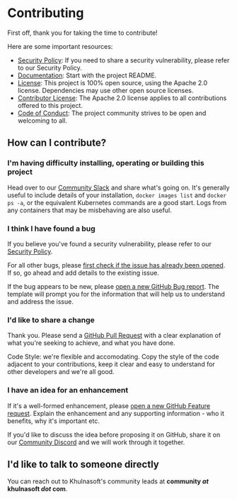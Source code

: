 # Contributing

First off, thank you for taking the time to contribute!

Here are some important resources:
 
  * [Security Policy](SECURITY.md): If you need to share a security vulnerability, please refer to our Security Policy.
  * [Documentation](README.md): Start with the project README.
  * [License](LICENSE): This project is 100% open source, using the Apache 2.0 license. Dependencies may use other open source licenses.
  * [Contributor License](https://docs.github.com/en/github/site-policy/github-terms-of-service#6-contributions-under-repository-license): The Apache 2.0 license applies to all contributions offered to this project.
  * [Code of Conduct](CODE_OF_CONDUCT.md): The project community strives to be open and welcoming to all.

## How can I contribute?

### I'm having difficulty installing, operating or building this project

Head over to our [Community Slack](https://discord.khulnasoft.com) and share what's going on.  It's generally useful to include details of your installation, `docker images list` and `docker ps -a`, or the equivalent Kubernetes commands are a good start.  Logs from any containers that may be misbehaving are also useful.

### I think I have found a bug 

If you believe you've found a security vulnerability, please refer to our [Security Policy](SECURITY.md).

For all other bugs, please [first check if the issue has already been opened](/issues).  If so, go ahead and add details to the existing issue.

If the bug appears to be new, please [open a new GitHub Bug report](/issues/new/choose).  The template will prompt you for the information that will help us to understand and address the issue.

### I'd like to share a change 

Thank you.  Please send a [GitHub Pull Request](https://docs.github.com/en/pull-requests/collaborating-with-pull-requests/proposing-changes-to-your-work-with-pull-requests/about-pull-requests) with a clear explanation of what you're seeking to achieve, and what you have done.

Code Style: we're flexible and accomodating. Copy the style of the code adjacent to your contributions, keep it clear and easy to understand for other developers and we're all good.

### I have an idea for an enhancement

If it's a well-formed enhancement, please [open a new GitHub Feature request](/issues/new/choose).  Explain the enhancement and any supporting information - who it benefits, why it's important etc.

If you'd like to discuss the idea before proposing it on GitHub, share it on our [Community Discord](https://discord.khulnasoft.com) and we will work through it together.

## I'd like to talk to someone directly

You can reach out to Khulnasoft's community leads at **community *at* khulnasoft *dot* com**.
